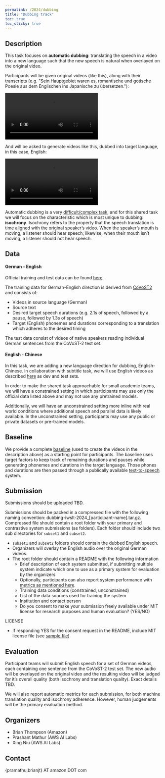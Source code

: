```yaml
---
permalink: /2024/dubbing
title: "Dubbing track"
toc: true
toc_sticky: true
---
```


<!--
Markdown notes: comments can be formed as in this example;
bulleted lines start with a - ;
if you want to have a line break either put a blank line in between the text or leave two spaces at the end of the line
-->

## Description

This task focuses on **automatic dubbing**: translating the speech in a video into a new language such that the new speech is natural when overlayed on the original video. 

Participants will be given original videos (like this), along with their transcripts (e.g. "Sein Hauptgebiet waren es, romantische und gotische Poesie aus dem Englischen ins Japanische zu übersetzen."):

<video src="https://user-images.githubusercontent.com/3534106/217985339-fb31a3a5-7845-4d52-b651-0ab93e426c70.mp4" controls="controls" style="max-width: 600px;">
</video>

And will be asked to generate videos like this, dubbed into target language, in this case, English:

<video src="https://user-images.githubusercontent.com/3534106/217978682-d74d35b8-3a5f-4e46-82c2-94269e56b3b4.mp4" controls="controls" style="max-width: 600px;">
</video>

Automatic dubbing is a very [difficult/complex task](https://arxiv.org/abs/2212.12137), and for this shared task we will focus on the characteristic which is most unique to dubbing: **isochrony**. Isochrony refers to the property that the speech translation is time aligned with the original speaker’s video. When the speaker’s mouth is moving, a listener should hear speech; likewise, when their mouth isn’t moving, a listener should not hear speech. 

<!--To make this task accessible for small academic teams with limited training resources, we make some simplifications: First, we assume the input speech has already been converted to text using an ASR system and the desired speech/pause times have been extracted from the input speech. Second, to alleviate the challenges of training a TTS model, the output is defined to be [phonemes](https://en.wikipedia.org/wiki/Phoneme) and their durations. These phonemes and durations will be played through [this open-source text-to-speech model](https://github.com/mtresearcher/FastSpeech2) to produce the final speech.

To illustrate, here’s an example in which “hallo! wei gehts?” is translated to “hi! how are you?” such that the output will fit in the desired target speech durations of 0.4s and 1.3s, with a pause in between:

<img src="https://user-images.githubusercontent.com/3534106/218159375-443e8168-147f-4963-b88a-5adb0b789d83.png" style="max-width:100% !important; height: auto !important;">
-->

## Data

#### German - English

Official training and test data can be found [here](https://github.com/amazon-science/iwslt-autodub-task/tree/main/data).

The training data for German-English direction is derived from [CoVoST2](https://arxiv.org/abs/2007.10310) and consists of:

* Videos in source language (German)
* Source text
* Desired target speech durations (e.g. 2.1s of speech, followed by a pause, followed by 1.3s of speech)
* Target (English) phonemes and durations corresponding to a translation which adheres to the desired timing

The test data consist of videos of native speakers reading individual German sentences from the CoVoST-2 test set. 

#### English - Chinese

In this task, we are adding a new language direction for dubbing, English-Chinese. In collaboration with subtitle task, we will use English videos as described [here](https://iwslt.org/2023/subtitling#development-and-evaluation-data) as dev and test sets. 


In order to make the shared task approachable for small academic teams, we will have a constrained setting in which participants may use only the official data listed above and may not use any pretrained models.

Additionally, we will have an unconstrained setting more inline with real world conditions where additional speech and parallel data is likely available.  In the unconstrained setting, participants may use any public or private datasets or pre-trained models. 


## Baseline

We provide a complete [baseline](https://github.com/amazon-science/iwslt-autodub-task) (used to create the videos in the description above) as a starting point for participants. The baseline uses target factors to keep track of remaining durations and pauses while generating phonemes and durations in the target language. Those phones and durations are then passed through a publically available [text-to-speech](https://github.com/ming024/FastSpeech2) system. 

## Submission

Submissions should be uploaded TBD.

Submissions should be packed in a compressed file with the following naming convention: dubbing-iwslt-2024_[participant-name].tar.gz.  Compressed file should contain a root folder with your primary and contrastive system submissions (as folders). Each folder should include two sub directories for `subset1` and `subset2`.

* `subset1` and `subset2` folders should contain the dubbed English speech.
* Organizers will overlay the English audio over the original German videos.
* The root folder should contain a README with the following information
  * Brief description of each system submitted, if submitting multiple system indicate which one to use as a primary system for evaluation by the organizers
  * Optionally, participants can also report system performance with [metrics as mentioned here](https://github.com/amazon-science/iwslt-autodub-task#evaluate-baseline_factored_noised01-output).
  * Training data conditions (constrained, unconstrained)
  * List of the data sources used for training the system
  * Institution and contact person
  * Do you consent to make your submission freely available under MIT license for research purposes and human evaluation? (YES/NO)

LICENSE
* If responding YES for the consent request in the README, include MIT license file (see [sample file](https://opensource.org/licenses/MIT))

## Evaluation

Participant teams will submit English speech for a set of German videos, each containing one sentence from the CoVoST-2 test set. The new audio will be overlayed on the original video and the resulting video will be judged for it’s overall quality (both isochrony and translation quality). Exact details TBD. 

We will also report automatic metrics for each submission, for both machine translation quality and isochrony adherence. However, human judgements will be the primary evaluation method. 


## Organizers

* Brian Thompson (Amazon)
* Prashant Mathur (AWS AI Labs) 
* Xing Niu (AWS AI Labs)

## Contact

{pramathu,brianjt} AT amazon DOT com

